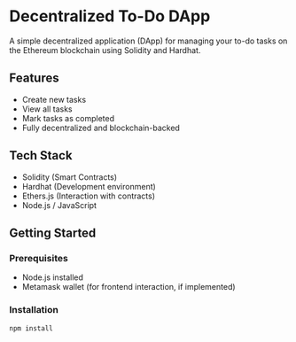 # Decentralized To-Do DApp

A simple decentralized application (DApp) for managing your to-do tasks on the Ethereum blockchain using Solidity and Hardhat.

## Features

- Create new tasks
- View all tasks
- Mark tasks as completed
- Fully decentralized and blockchain-backed

## Tech Stack

- Solidity (Smart Contracts)
- Hardhat (Development environment)
- Ethers.js (Interaction with contracts)
- Node.js / JavaScript

## Getting Started

### Prerequisites

- Node.js installed
- Metamask wallet (for frontend interaction, if implemented)

### Installation

```bash
npm install
